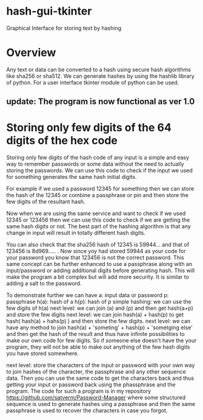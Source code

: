 # hash-gui-tkinter
Graphical Interface for storing text by hashing
# Overview
Any text or data can be converted to a hash using secure hash algorithms like sha256 or sha512.
We can generate hashes by using the hashlib library of python. 
For a user interface tkinter module of python can be used.
## update: The program is now functional as ver 1.0
# Storing only few digits of the 64 digits of the hex code
  Storing only few digits of the hash code of any input is a simple and easy way to remember passwords or some data without the need to actually storing the passwords. We can use this code to check if the input we used for something generates the same hash initial digits.
  
  For example if we used a password 12345 for something then we can store the hash of the 12345 or combine a passphrase or pin and then store the few digits of the resultant hash.
  
  Now when we are using the same service and want to check if we used 12345 or 123456 then we can use this code to check if we are getting the same hash digits or not. The best part of the hashing algorithm is that any change in input will result in totally different hash digits. 
  
  You can also check that the sha256 hash of 12345 is 59944... and that of 123456 is 8d969..... .
  Now since yoy had stored 59944 as your code for your password you know that 123456 is not the correct password.
  This same concept can be further enhanced to use a passphrase along with an input/password or adding additional digits before generating hash. This will make the program a bit complex but will add more security. It is similar to adding a salt to the password.

  To demonstrate further we can have 
  a: input data or password
  p: passphrase
  h(a): hash of a
  h(p): hash of p
  simple hashing: we can use the few digits of h(a)
  next level: we can join (a) and (p) and then get hash(a+p) and store the few digits
  next level: we can join hash(a) + hash(p) to get hash( hash(a) + hahs(p) ) and then store the few digits.
  next level: we can have any method to join hash(a) + 'someting' + hash(p) + 'sometging else' and then get the hash of the result and thus have infinite possibilities to make our own code for few digits.
  So if someone else doesn't have the your program, they will not be able to make out anything of the few hash digits you have stored somewhere.

  next level: store the characters of the input or password with your own way to join hashes of the character, the passphrase and any other sequence data. Then you can use the same code to get the characters back and thus getting your input or password back using the phassphrase and the program. The code for such a program is in my repository https://github.com/satverm/Password-Manager where some structured sequence is used to generate hashes uing a passphrase and then the same passphrase is used to recover the characters in case you forgot.




